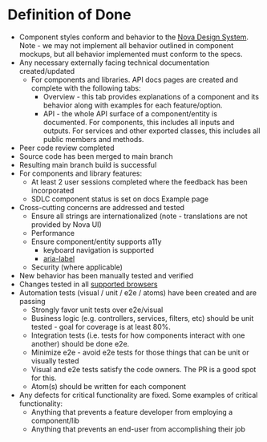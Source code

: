 # Definition of Done

-   Component styles conform and behavior to the [Nova Design System](https://ux.solarwinds.io/design/). Note - we may not implement all behavior outlined in component mockups, but all behavior implemented must conform to the specs.
-   Any necessary externally facing technical documentation created/updated
    -   For components and libraries. API docs pages are created and complete with the following tabs:
        -   Overview - this tab provides explanations of a component and its behavior along with examples for each feature/option.
        -   API - the whole API surface of a component/entity is documented. For components, this includes all inputs and outputs. For services and other exported classes, this includes all public members and methods.
-   Peer code review completed
-   Source code has been merged to main branch
-   Resulting main branch build is successful
-   For components and library features:
    -   At least 2 user sessions completed where the feedback has been incorporated
    -   SDLC component status is set on docs Example page
-   Cross-cutting concerns are addressed and tested
    -   Ensure all strings are internationalized (note - translations are not provided by Nova UI)
    -   Performance
    -   Ensure component/entity supports a11y
        -   keyboard navigation is supported
        -   [aria-label](https://developer.mozilla.org/en-US/docs/Web/Accessibility/ARIA/ARIA_Techniques/Using_the_aria-label_attribute)
    -   Security (where applicable)
-   New behavior has been manually tested and verified
-   Changes tested in all [supported browsers](./docs/FAQ.md#what-browsers-are-supported-by-nova-ui)
-   Automation tests (visual / unit / e2e / atoms) have been created and are passing
    -   Strongly favor unit tests over e2e/visual
    -   Business logic (e.g. controllers, services, filters, etc) should be unit tested - goal for coverage is at least 80%.
    -   Integration tests (i.e. tests for how components interact with one another) should be done e2e.
    -   Minimize e2e - avoid e2e tests for those things that can be unit or visually tested
    -   Visual and e2e tests satisfy the code owners. The PR is a good spot for this.
    -   Atom(s) should be written for each component
-   Any defects for critical functionality are fixed. Some examples of critical functionality:
    -   Anything that prevents a feature developer from employing a component/lib
    -   Anything that prevents an end-user from accomplishing their job

